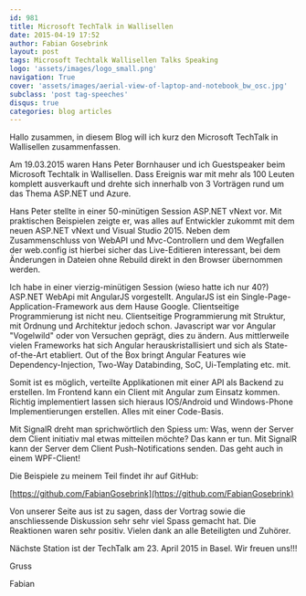 ```yaml
---
id: 981
title: Microsoft TechTalk in Wallisellen
date: 2015-04-19 17:52
author: Fabian Gosebrink
layout: post
tags: Microsoft Techtalk Wallisellen Talks Speaking
logo: 'assets/images/logo_small.png'
navigation: True
cover: 'assets/images/aerial-view-of-laptop-and-notebook_bw_osc.jpg'
subclass: 'post tag-speeches'
disqus: true
categories: blog articles
---
```


Hallo zusammen, in diesem Blog will ich kurz den Microsoft TechTalk in Wallisellen zusammenfassen.

Am 19.03.2015 waren Hans Peter Bornhauser und ich Guestspeaker beim Microsoft Techtalk in Wallisellen. Dass Ereignis war mit mehr als 100 Leuten komplett ausverkauft und drehte sich innerhalb von 3 Vorträgen rund um das Thema ASP.NET und Azure.

Hans Peter stellte in einer 50-minütigen Session ASP.NET vNext vor. Mit praktischen Beispielen zeigte er, was alles auf Entwickler zukommt mit dem neuen ASP.NET vNext und Visual Studio 2015. Neben dem Zusammenschluss von WebAPI und Mvc-Controllern und dem Wegfallen der web.config ist hierbei sicher das Live-Editieren interessant, bei dem Änderungen in Dateien ohne Rebuild direkt in den Browser übernommen werden.

Ich habe in einer vierzig-minütigen Session (wieso hatte ich nur 40?) ASP.NET WebApi mit AngularJS vorgestellt. AngularJS ist ein Single-Page-Application-Framework aus dem Hause Google. Clientseitige Programmierung ist nicht neu. Clientseitige Programmierung mit Struktur, mit Ordnung und Architektur jedoch schon. Javascript war vor Angular "Vogelwild" oder von Versuchen geprägt, dies zu ändern. Aus mittlerweile vielen Frameworks hat sich Angular herauskristallisiert und sich als State-of-the-Art etabliert. Out of the Box bringt Angular Features wie Dependency-Injection, Two-Way Databinding, SoC, Ui-Templating etc. mit.

Somit ist es möglich, verteilte Applikationen mit einer API als Backend zu erstellen. Im Frontend kann ein Client mit Angular zum Einsatz kommen. Richtig implementiert lassen sich hieraus IOS/Android und Windows-Phone Implementierungen erstellen. Alles mit einer Code-Basis.

Mit SignalR dreht man sprichwörtlich den Spiess um: Was, wenn der Server dem Client initiativ mal etwas mitteilen möchte? Das kann er tun. Mit SignalR kann der Server dem Client Push-Notifications senden. Das geht auch in einem WPF-Client!

Die Beispiele zu meinem Teil findet ihr auf GitHub:

[https://github.com/FabianGosebrink](https://github.com/FabianGosebrink)

Von unserer Seite aus ist zu sagen, dass der Vortrag sowie die anschliessende Diskussion sehr sehr viel Spass gemacht hat. Die Reaktionen waren sehr positiv. Vielen dank an alle Beteiligten und Zuhörer.

Nächste Station ist der TechTalk am 23. April 2015 in Basel. Wir freuen uns!!!

Gruss

Fabian
